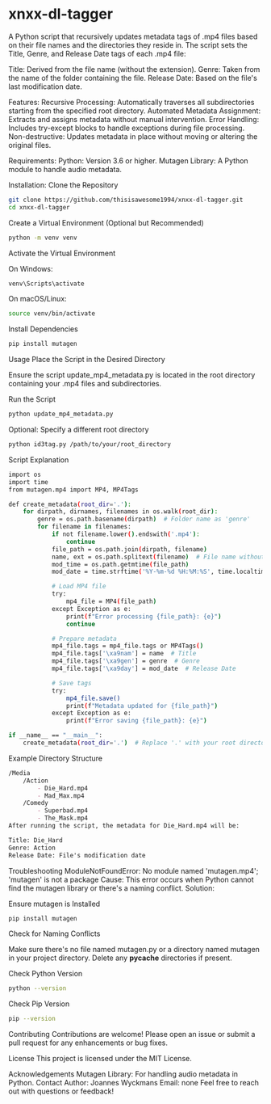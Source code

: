 # xnxx-dl-tagger

A Python script that recursively updates metadata tags of .mp4 files based on their file names and the directories they reside in. The script sets the Title, Genre, and Release Date tags of each .mp4 file:

Title: Derived from the file name (without the extension).
Genre: Taken from the name of the folder containing the file.
Release Date: Based on the file's last modification date.

Features:
Recursive Processing: Automatically traverses all subdirectories starting from the specified root directory.
Automated Metadata Assignment: Extracts and assigns metadata without manual intervention.
Error Handling: Includes try-except blocks to handle exceptions during file processing.
Non-destructive: Updates metadata in place without moving or altering the original files.

Requirements:
Python: Version 3.6 or higher.
Mutagen Library: A Python module to handle audio metadata.

Installation:
Clone the Repository

```sh
git clone https://github.com/thisisawesome1994/xnxx-dl-tagger.git
cd xnxx-dl-tagger
```

Create a Virtual Environment (Optional but Recommended)

```sh
python -m venv venv
```

Activate the Virtual Environment

On Windows:

```sh
venv\Scripts\activate
```

On macOS/Linux:

```sh
source venv/bin/activate
```

Install Dependencies

```sh
pip install mutagen
```

Usage
Place the Script in the Desired Directory

Ensure the script update_mp4_metadata.py is located in the root directory containing your .mp4 files and subdirectories.

Run the Script

```sh
python update_mp4_metadata.py
```

Optional: Specify a different root directory

```sh
python id3tag.py /path/to/your/root_directory
```

Script Explanation
```sh
import os
import time
from mutagen.mp4 import MP4, MP4Tags

def create_metadata(root_dir='.'):
    for dirpath, dirnames, filenames in os.walk(root_dir):
        genre = os.path.basename(dirpath)  # Folder name as 'genre'
        for filename in filenames:
            if not filename.lower().endswith('.mp4'):
                continue
            file_path = os.path.join(dirpath, filename)
            name, ext = os.path.splitext(filename)  # File name without extension as 'name'
            mod_time = os.path.getmtime(file_path)
            mod_date = time.strftime('%Y-%m-%d %H:%M:%S', time.localtime(mod_time))

            # Load MP4 file
            try:
                mp4_file = MP4(file_path)
            except Exception as e:
                print(f"Error processing {file_path}: {e}")
                continue

            # Prepare metadata
            mp4_file.tags = mp4_file.tags or MP4Tags()
            mp4_file.tags['\xa9nam'] = name  # Title
            mp4_file.tags['\xa9gen'] = genre  # Genre
            mp4_file.tags['\xa9day'] = mod_date  # Release Date

            # Save tags
            try:
                mp4_file.save()
                print(f"Metadata updated for {file_path}")
            except Exception as e:
                print(f"Error saving {file_path}: {e}")

if __name__ == "__main__":
    create_metadata(root_dir='.')  # Replace '.' with your root directory if needed
```

Example Directory Structure
```markdown
/Media
    /Action
        - Die_Hard.mp4
        - Mad_Max.mp4
    /Comedy
        - Superbad.mp4
        - The_Mask.mp4
After running the script, the metadata for Die_Hard.mp4 will be:

Title: Die_Hard
Genre: Action
Release Date: File's modification date
```

Troubleshooting
ModuleNotFoundError: No module named 'mutagen.mp4'; 'mutagen' is not a package
Cause: This error occurs when Python cannot find the mutagen library or there's a naming conflict.
Solution:

Ensure mutagen is Installed

```sh
pip install mutagen
```

Check for Naming Conflicts

Make sure there's no file named mutagen.py or a directory named mutagen in your project directory.
Delete any __pycache__ directories if present.


Check Python Version

```sh
python --version
```

Check Pip Version

```sh
pip --version
```
Contributing
Contributions are welcome! Please open an issue or submit a pull request for any enhancements or bug fixes.


License
This project is licensed under the MIT License.

Acknowledgements
Mutagen Library: For handling audio metadata in Python.
Contact
Author: Joannes Wyckmans
Email: none
Feel free to reach out with questions or feedback!
